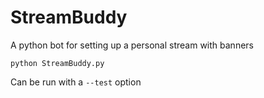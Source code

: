 # StreamBuddy
 A python bot for setting up a personal stream with banners

`python StreamBuddy.py`

Can be run with a `--test` option